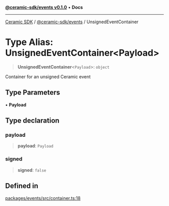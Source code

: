 [**@ceramic-sdk/events v0.1.0**](../README.md) • **Docs**

***

[Ceramic SDK](../../../README.md) / [@ceramic-sdk/events](../README.md) / UnsignedEventContainer

# Type Alias: UnsignedEventContainer\<Payload\>

> **UnsignedEventContainer**\<`Payload`\>: `object`

Container for an unsigned Ceramic event

## Type Parameters

• **Payload**

## Type declaration

### payload

> **payload**: `Payload`

### signed

> **signed**: `false`

## Defined in

[packages/events/src/container.ts:18](https://github.com/ceramicstudio/ceramic-sdk/blob/945faad9ebf96fe9133cf555c12887003aaa32e5/packages/events/src/container.ts#L18)
